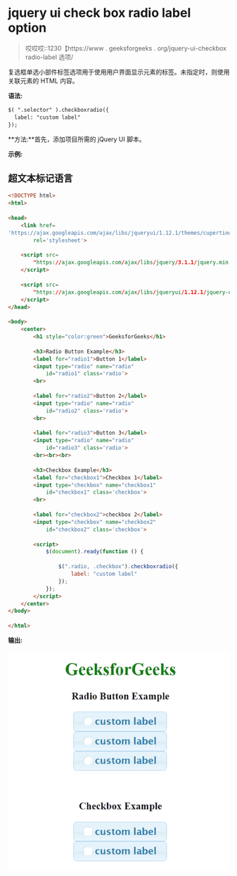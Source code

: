 # jquery ui check box radio label option

> 哎哎哎::1230【https://www . geeksforgeeks . org/jquery-ui-checkbox radio-label 选项/

复选框单选小部件标签选项用于使用用户界面显示元素的标签。未指定时，则使用关联<label>元素的 HTML 内容。</label>

**语法:**

```html
$( ".selector" ).checkboxradio({
  label: "custom label"
});
```

**方法:**首先，添加项目所需的 jQuery UI 脚本。

> <link href="“https://code.jquery.com/ui/1.10.4/themes/ui-lightness/jquery-ui.css”" rel="“stylesheet”">

**示例:**

## 超文本标记语言

```html
<!DOCTYPE html>
<html>

<head>
    <link href=
'https://ajax.googleapis.com/ajax/libs/jqueryui/1.12.1/themes/cupertino/jquery-ui.css'
        rel='stylesheet'>

    <script src=
        "https://ajax.googleapis.com/ajax/libs/jquery/3.1.1/jquery.min.js">
    </script>

    <script src=
        "https://ajax.googleapis.com/ajax/libs/jqueryui/1.12.1/jquery-ui.min.js">
    </script>
</head>

<body>
    <center>
        <h1 style="color:green">GeeksforGeeks</h1>

        <h3>Radio Button Example</h3>
        <label for="radio1">Button 1</label>
        <input type="radio" name="radio" 
            id="radio1" class='radio'>
        <br>

        <label for="radio2">Button 2</label>
        <input type="radio" name="radio" 
            id="radio2" class='radio'>
        <br>

        <label for="radio3">Button 3</label>
        <input type="radio" name="radio" 
            id="radio3" class='radio'>
        <br><br><br>

        <h3>Checkbox Example</h3>
        <label for="checkbox1">Checkbox 1</label>
        <input type="checkbox" name="checkbox1" 
            id="checkbox1" class='checkbox'>
        <br>

        <label for="checkbox2">checkbox 2</label>
        <input type="checkbox" name="checkbox2" 
            id="checkbox2" class='checkbox'>

        <script>
            $(document).ready(function () {

                $(".radio, .checkbox").checkboxradio({
                    label: "custom label"
                });
            }); 
        </script>
    </center>
</body>

</html>
```

**输出:**

![](img/fc04737b8e4f3d10a04d2a569ccc4c82.png)
